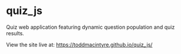 # quiz_js
Quiz web application featuring dynamic question population and quiz results.

View the site live at: https://toddmacintyre.github.io/quiz_js/
